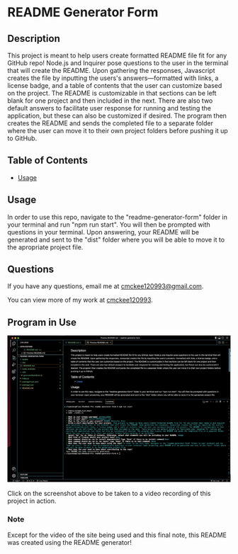 # README Generator Form
 

  

  
 ## Description
  
 This project is meant to help users create formatted README file fit for any GitHub repo! Node.js and Inquirer pose questions to the user in the terminal that will create the README. Upon gathering the responses, Javascript creates the file by inputting the users's answers—formatted with links, a license badge, and a table of contents that the user can customize based on the project. The README is customizable in that sections can be left blank for one project and then included in the next. There are also two default answers to facilitate user response for running and testing the application, but these can also be customized if desired. The program then creates the README and sends the completed file to a separate folder where the user can move it to their own project folders before pushing it up to GitHub.
 
 ## Table of Contents
 * [Usage](#usage)
 
 ## Usage
  
 In order to use this repo, navigate to the "readme-generator-form" folder in your terminal and run "npm run start". You will then be prompted with questions in your terminal. Upon answering, your README will be generated and sent to the "dist" folder where you will be able to move it to the apropriate project file.
 
 
 
## Questions 

 If you have any questions, email me at cmckee120993@gmail.com. 

 You can view more of my work at [cmckee120993](https://github.com/cmckee120993).

 ## Program in Use
[![Watch the video](./assets/images/readme-gen-screenshot.png)](https://drive.google.com/file/d/1sIMBOmdo1Dzw_vUq7Vm6vO_takrPy3PF/view)

Click on the screenshot above to be taken to a video recording of this project in action. 

 ### Note
 Except for the video of the site being used and this final note, this README was created using the README generator! 